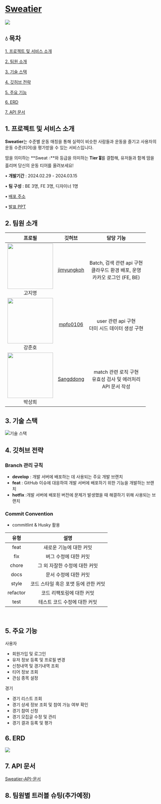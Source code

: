 # [Sweatier](https://sweatier-client.vercel.app/)

![](https://i.imgur.com/IT6AYVD.png)

## 💧 목차
[1. 프로젝트 및 서비스 소개](#1-프로젝트-및-서비스-소개)

[2. 팀원 소개](#2-팀원-소개)

[3. 기술 스택](#3-기술-스택)

[4. 깃허브 전략](#4-깃허브-전략)

[5. 주요 기능](#5-주요-기능)

[6. ERD](#6-erd)

[7. API 문서](#7-api-문서)

## 1. 프로젝트 및 서비스 소개
**Sweatier**는 수준별 운동 매칭을 통해 실력이 비슷한 사람들과 운동을 즐기고 사용자의 운동 수준(티어)을 평가받을 수 있는 서비스입니다.

땀을 의미하는 **Sweat 💧**와 등급을 의미하는 **Tier 🎖️**를 결합해, 유저들과 함께 땀을 흘리며 당신의 운동 티어를 올려보세요!

• **개발기간** : 2024.02.29 - 2024.03.15

• **팀 구성** : BE 3명, FE 3명, 디자이너 1명

• [배포 주소](https://sweatier-client.vercel.app/)

• [발표 PPT](https://www.canva.com/design/DAF_eGLYB6Y/ov4cFLs5zKZktzLgKcqvKg/edit?utm_content=DAF_eGLYB6Y&utm_campaign=designshare&utm_medium=link2&utm_source=sharebutton)

## 2. 팀원 소개

| 프로필 | 깃허브 | 담당 기능 |
| :-: | :-: | :-: |
| <img src="https://i.imgur.com/1442bdd.png" width="150" height="150"><br/>고지명 | [jimyungkoh](https://github.com/jimyungkoh) | Batch, 검색 관련  api 구현 <br/> 클라우드 환경 배포, 운영 <br/> 카카오 로그인 (FE, BE)|
| <img src="https://i.imgur.com/cnHn465.png" width="150" height="150"><br/>강준호 | [mpfo0106](https://github.com/baeseongjae) | user 관련 api 구현<br/>더미 시드 데이터 생성 구현|
| <img src="https://i.imgur.com/knasvXq.png" width="150" height="150"><br/>박상희 | [Sangddong](https://github.com/Jangeunhye) | match 관련 로직 구현<br/>유효성 검사 및 에러처리<br/>API 문서 작성 |

## 3. 기술 스택
![기술 스택](https://i.imgur.com/IGPeWFS.png)

## 4. 깃허브 전략

### Branch 관리 규칙

- **develop** : 개발 서버에 배포하는 데 사용되는 주요 개발 브랜치
- **feat** : GitHub 이슈에 대응하여 개발 서버에 배포하기 위한 기능을 개발하는 브랜치
- **hotfix** :개발 서버에 배포된 버전에 문제가 발생했을 때 해결하기 위해 사용되는 브랜치

### Commit Convention

- commitlint & Husky 활용

|   유형   |                 설명                 |
| :------: | :----------------------------------: |
|   feat   |       새로운 기능에 대한 커밋        |
|   fix    |        버그 수정에 대한 커밋         |
|  chore   |    그 외 자잘한 수정에 대한 커밋     |
|   docs   |        문서 수정에 대한 커밋         |
|  style   | 코드 스타일 혹은 포맷 등에 관한 커밋 |
| refactor |      코드 리팩토링에 대한 커밋       |
|   test   |     테스트 코드 수정에 대한 커밋     |

<br />

## 5. 주요 기능

사용자
- 회원가입 및 로그인
- 유저 정보 등록 및 프로필 변경
- 신청내역 및 경기내역 조회
- 티어 정보 조회
- 관심 종목 설정

경기
- 경기 리스트 조회
- 경기 상세 정보 조회 및 참여 가능 여부 확인
- 경기 참여 신청
- 경기 모집글 수정 및 관리
- 경기 결과 등록 및 평가

## 6. ERD

![](https://i.imgur.com/thlacFi.png)

## 7. API 문서
[Sweatier-API-문서](https://documenter.getpostman.com/view/32959422/2sA2xpRUCX)

## 8. 팀원별 트러블 슈팅(추가예정)